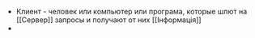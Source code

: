 - Клиент - человек или компьютер или програма, которые шлют на [[Сервер]] запросы и получают от них [[Інформація]]
-